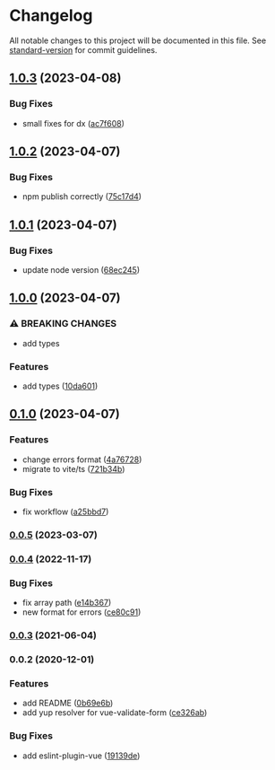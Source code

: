 # Changelog

All notable changes to this project will be documented in this file. See [standard-version](https://github.com/conventional-changelog/standard-version) for commit guidelines.

## [1.0.3](https://github.com/leonied7/vue-validate-form-resolvers/compare/v1.0.2...v1.0.3) (2023-04-08)


### Bug Fixes

* small fixes for dx ([ac7f608](https://github.com/leonied7/vue-validate-form-resolvers/commit/ac7f608a9bb4c3453448246446d76a583ef310b2))

## [1.0.2](https://github.com/leonied7/vue-validate-form-resolvers/compare/v1.0.1...v1.0.2) (2023-04-07)


### Bug Fixes

* npm publish correctly ([75c17d4](https://github.com/leonied7/vue-validate-form-resolvers/commit/75c17d469c27c302a07e16e2b317acbb4cc90792))

## [1.0.1](https://github.com/leonied7/vue-validate-form-resolvers/compare/v1.0.0...v1.0.1) (2023-04-07)


### Bug Fixes

* update node version ([68ec245](https://github.com/leonied7/vue-validate-form-resolvers/commit/68ec245ea1b73394ed36402b865c3bbdb37cea80))

## [1.0.0](https://github.com/leonied7/vue-validate-form-resolvers/compare/v0.1.0...v1.0.0) (2023-04-07)


### ⚠ BREAKING CHANGES

* add types

### Features

* add types ([10da601](https://github.com/leonied7/vue-validate-form-resolvers/commit/10da6019234d688da22607b6486f4941a90832d9))

## [0.1.0](https://github.com/leonied7/vue-validate-form-resolvers/compare/v0.0.5...v0.1.0) (2023-04-07)


### Features

* change errors format ([4a76728](https://github.com/leonied7/vue-validate-form-resolvers/commit/4a7672893de0528ef56466c98ff1e34b9bb78500))
* migrate to vite/ts ([721b34b](https://github.com/leonied7/vue-validate-form-resolvers/commit/721b34bb2c49b038a5cfe80b214b3a5edaed1cec))


### Bug Fixes

* fix workflow ([a25bbd7](https://github.com/leonied7/vue-validate-form-resolvers/commit/a25bbd795b86edf1f8aad7a4b7ced1b427f38b3d))

### [0.0.5](https://github.com/leonied7/vue-validate-form-resolvers/compare/v0.0.4...v0.0.5) (2023-03-07)

### [0.0.4](https://github.com/leonied7/vue-validate-form-resolvers/compare/v0.0.3...v0.0.4) (2022-11-17)


### Bug Fixes

* fix array path ([e14b367](https://github.com/leonied7/vue-validate-form-resolvers/commit/e14b3673878102eab10a431da62b70c13733fab7))
* new format for errors ([ce80c91](https://github.com/leonied7/vue-validate-form-resolvers/commit/ce80c91ab935fa298be2ce38e69e86f5020e417d))

### [0.0.3](https://github.com/leonied7/vue-validate-form-resolvers/compare/v0.0.2...v0.0.3) (2021-06-04)

### 0.0.2 (2020-12-01)


### Features

* add README ([0b69e6b](https://github.com/leonied7/vue-validate-form-resolvers/commit/0b69e6b434ad6cd038a7afcacd7de4e166ba461d))
* add yup resolver for vue-validate-form ([ce326ab](https://github.com/leonied7/vue-validate-form-resolvers/commit/ce326abc3916df4b67ef67a2829907bf42a45d69))


### Bug Fixes

* add eslint-plugin-vue ([19139de](https://github.com/leonied7/vue-validate-form-resolvers/commit/19139de60231d5f2ab380e54f34ce1f2d7463441))

